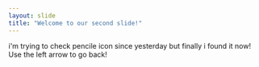 ```yaml
---
layout: slide
title: "Welcome to our second slide!"
---
```

i'm trying to check pencile icon since yesterday but finally i found it now!
Use the left arrow to go back!
